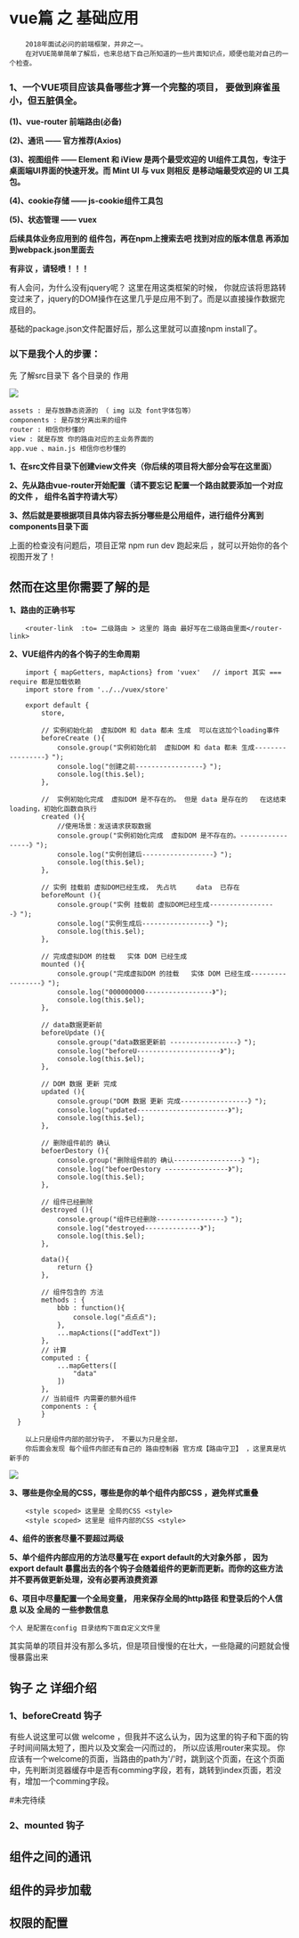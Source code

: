 # vue篇 之 基础应用
	
		2018年面试必问的前端框架，并非之一。
		在对VUE简单简单了解后，也来总结下自己所知道的一些片面知识点，顺便也能对自己的一个检查。

### 1、一个VUE项目应该具备哪些才算一个完整的项目， 要做到麻雀虽小，但五脏俱全。


**(1)、vue-router 前端路由(必备)**

**(2)、通讯 —— 官方推荐(Axios)**

**(3)、视图组件 —— Element 和 iView 是两个最受欢迎的 UI组件工具包，专注于桌面端UI界面的快速开发。而 Mint UI 与 vux 则相反 是移动端最受欢迎的 UI 工具包。**

**(4)、cookie存储 —— js-cookie组件工具包**

**(5)、状态管理 —— vuex**

**后续具体业务应用到的 组件包，再在npm上搜索去吧 找到对应的版本信息 再添加到webpack.json里面去**

**有非议 ，请轻喷！！！**

有人会问，为什么没有jquery呢？ 这里在用这类框架的时候， 你就应该将思路转变过来了，jquery的DOM操作在这里几乎是应用不到了。而是以直接操作数据完成目的。

基础的package.json文件配置好后，那么这里就可以直接npm install了。

### 以下是我个人的步骤：

先 了解src目录下 各个目录的 作用 

![](http://47.97.165.187/images/vue1.jpg)

	assets : 是存放静态资源的 （ img 以及 font字体包等）
	components : 是存放分离出来的组件
	router : 相信你秒懂的
	view : 就是存放 你的路由对应的主业务界面的
	app.vue 、main.js 相信你也秒懂的

**1、在src文件目录下创建view文件夹（你后续的项目将大部分会写在这里面）**

**2、先从路由vue-router开始配置（请不要忘记 配置一个路由就要添加一个对应的文件 ， 组件名首字符请大写）**

**3、然后就是要根据项目具体内容去拆分哪些是公用组件，进行组件分离到components目录下面**

上面的检查没有问题后，项目正常 npm run dev 跑起来后 ，就可以开始你的各个视图开发了！

## 然而在这里你需要了解的是

**1、路由的正确书写**
	
		<router-link  :to= 二级路由 > 这里的 路由 最好写在二级路由里面</router-link>


**2、VUE组件内的各个钩子的生命周期**
	
		import { mapGetters, mapActions} from 'vuex'   // import 其实 === require 都是加载依赖
		import store from '../../vuex/store'

		export default {
	    	store,

		    // 实例初始化前  虚拟DOM 和 data 都未 生成  可以在这加个loading事件 
		    beforeCreate (){
				console.group("实例初始化前  虚拟DOM 和 data 都未 生成-----------------》");
				console.log("创建之前-----------------》");
				console.log(this.$el);
		    },

		    //  实例初始化完成  虚拟DOM 是不存在的。 但是 data 是存在的   在这结束loading，初始化函数自执行 
		    created (){
				//使用场景：发送请求获取数据
				console.group("实例初始化完成  虚拟DOM 是不存在的。-----------------》");
				console.log("实例创建后------------------》");
				console.log(this.$el);
		    },

		    // 实例 挂载前 虚拟DOM已经生成， 先占坑     data  已存在
		    beforeMount (){
				console.group("实例 挂载前 虚拟DOM已经生成-----------------》");
				console.log("实例生成后-----------------》");
				console.log(this.$el);
		    },

		    // 完成虚拟DOM 的挂载   实体 DOM 已经生成
		    mounted (){
				console.group("完成虚拟DOM 的挂载   实体 DOM 已经生成-----------------》");
				console.log("000000000-----------------》");
				console.log(this.$el);
		    },

		    // data数据更新前 
		    beforeUpdate (){
				console.group("data数据更新前 -----------------》");
				console.log("beforeU---------------------》");
				console.log(this.$el);
		    },

		    // DOM 数据 更新 完成
		    updated (){
				console.group("DOM 数据 更新 完成-----------------》");
				console.log("updated-----------------------》");
				console.log(this.$el);
		    },

		    // 删除组件前的 确认
		    befoerDestory (){
				console.group("删除组件前的 确认-----------------》");
				console.log("befoerDestory ----------------》");
				console.log(this.$el);
		    },

		    // 组件已经删除
		    destroyed (){
				console.group("组件已经删除-----------------》");
				console.log("destroyed--------------》");
				console.log(this.$el);
		    },

		    data(){
				return {}
		    },

		    // 组件包含的 方法
		    methods : {
				bbb : function(){
					console.log("点点点");
				},
				...mapActions(["addText"])
		    },
			// 计算
		    computed : {
				...mapGetters([
					"data"
				])
		    },
			// 当前组件 内需要的额外组件
			components : {
			}
	  }
		
		以上只是组件内部的部分钩子， 不要以为只是全部，
		你后面会发现 每个组件内部还有自己的 路由控制器 官方成【路由守卫】 ，这里真是坑新手的

![](https://segmentfault.com/img/remote/1460000012510450)

**3、哪些是你全局的CSS，哪些是你的单个组件内部CSS ，避免样式重叠**

		<style scoped> 这里是 全局的CSS <style>
		<style scoped> 这里是 组件内部的CSS <style>

**4、组件的嵌套尽量不要超过两级**

**5、单个组件内部应用的方法尽量写在 export default的大对象外部 ， 因为export default 暴露出去的各个钩子会随着组件的更新而更新。而你的这些方法并不要再做更新处理，没有必要再浪费资源**

**6、项目中尽量配置一个全局变量， 用来保存全局的http路径 和登录后的个人信息 以及 全局的 一些参数信息**
	
	个人 是配置在config 目录结构下面自定义文件里


其实简单的项目并没有那么多坑，但是项目慢慢的在壮大，一些隐藏的问题就会慢慢暴露出来

## 钩子 之 详细介绍 

### 1、beforeCreatd 钩子 

有些人说这里可以做 welcome ，但我并不这么认为，因为这里的钩子和下面的钩子时间间隔太短了，图片以及文案会一闪而过的，
所以应该用router来实现。
你应该有一个welcome的页面，当路由的path为'/'时，跳到这个页面，在这个页面中，先判断浏览器缓存中是否有comming字段，若有，跳转到index页面，若没有，增加一个comming字段。



#未完待续

### 2、mounted 钩子

## 组件之间的通讯

## 组件的异步加载

## 权限的配置